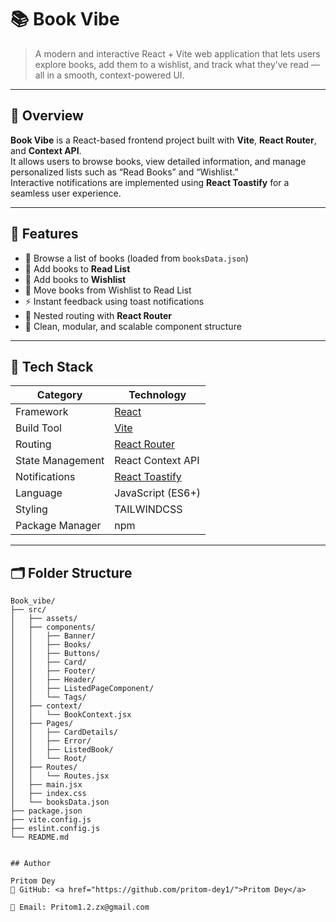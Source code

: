 # 📚 Book Vibe

> A modern and interactive React + Vite web application that lets users explore books, add them to a wishlist, and track what they’ve read — all in a smooth, context-powered UI.

---

## 🌟 Overview

**Book Vibe** is a React-based frontend project built with **Vite**, **React Router**, and **Context API**.  
It allows users to browse books, view detailed information, and manage personalized lists such as “Read Books” and “Wishlist.”  
Interactive notifications are implemented using **React Toastify** for a seamless user experience.

---

## 🚀 Features

- 📖 Browse a list of books (loaded from `booksData.json`)
- 💾 Add books to **Read List**
- 💙 Add books to **Wishlist**
- 🔄 Move books from Wishlist to Read List
- ⚡ Instant feedback using toast notifications
- 🧭 Nested routing with **React Router**
- 💅 Clean, modular, and scalable component structure

---

## 🧩 Tech Stack

| Category | Technology |
|-----------|-------------|
| Framework | [React](https://reactjs.org/) |
| Build Tool | [Vite](https://vitejs.dev/) |
| Routing | [React Router](https://reactrouter.com/) |
| State Management | React Context API |
| Notifications | [React Toastify](https://fkhadra.github.io/react-toastify/introduction) |
| Language | JavaScript (ES6+) |
| Styling | TAILWINDCSS |
| Package Manager | npm |

---

## 🗂 Folder Structure

```plaintext
Book_vibe/
├── src/
│   ├── assets/
│   ├── components/
│   │   ├── Banner/
│   │   ├── Books/
│   │   ├── Buttons/
│   │   ├── Card/
│   │   ├── Footer/
│   │   ├── Header/
│   │   ├── ListedPageComponent/
│   │   └── Tags/
│   ├── context/
│   │   └── BookContext.jsx
│   ├── Pages/
│   │   ├── CardDetails/
│   │   ├── Error/
│   │   ├── ListedBook/
│   │   └── Root/
│   ├── Routes/
│   │   └── Routes.jsx
│   ├── main.jsx
│   ├── index.css
│   └── booksData.json
├── package.json
├── vite.config.js
├── eslint.config.js
└── README.md


## Author

Pritom Dey
🔗 GitHub: <a href="https://github.com/pritom-dey1/">Pritom Dey</a>

📧 Email: Pritom1.2.zx@gmail.com